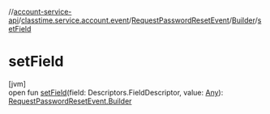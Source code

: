 //[account-service-api](../../../../index.md)/[classtime.service.account.event](../../index.md)/[RequestPasswordResetEvent](../index.md)/[Builder](index.md)/[setField](set-field.md)

# setField

[jvm]\
open fun [setField](set-field.md)(field: Descriptors.FieldDescriptor, value: [Any](https://kotlinlang.org/api/latest/jvm/stdlib/kotlin/-any/index.html)): [RequestPasswordResetEvent.Builder](index.md)

